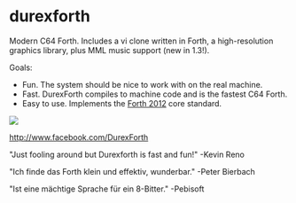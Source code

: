# durexforth

Modern C64 Forth. Includes a vi clone written in Forth, a high-resolution graphics library, plus MML music support (new in 1.3!).

Goals:

* Fun. The system should be nice to work with on the real machine.
* Fast. DurexForth compiles to machine code and is the fastest C64 Forth.
* Easy to use. Implements the <a href=http://forth-standard.org/standard/words>Forth 2012</a> core standard.

<img src=http://i.imgur.com/eXsaXjo.png?1>

http://www.facebook.com/DurexForth

"Just fooling around but Durexforth is fast and fun!" -Kevin Reno

"Ich finde das Forth klein und effektiv, wunderbar." -Peter Bierbach

"Ist eine mächtige Sprache für ein 8-Bitter." -Pebisoft
